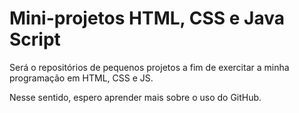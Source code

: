 # Mini-projetos HTML, CSS e Java Script
 Será o repositórios de pequenos projetos a fim de exercitar a minha programação em HTML, CSS e JS.  
 
 Nesse sentido, espero aprender mais sobre o uso do GitHub.

